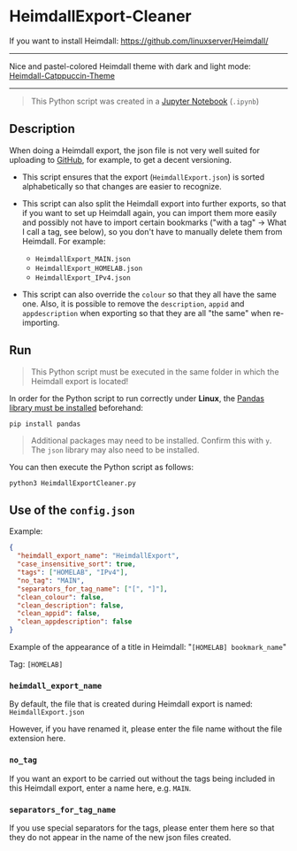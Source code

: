 # HeimdallExport-Cleaner

If you want to install Heimdall: https://github.com/linuxserver/Heimdall/

---

Nice and pastel-colored Heimdall theme with dark and light mode: [Heimdall-Catppuccin-Theme](https://github.com/fuchs-fabian/Heimdall-Catppuccin-Theme)

---

> This Python script was created in a [Jupyter Notebook](https://jupyter.org/) (`.ipynb`)

## Description

When doing a Heimdall export, the json file is not very well suited for uploading to [GitHub](https://github.com/), for example, to get a decent versioning.

- This script ensures that the export (`HeimdallExport.json`) is sorted alphabetically so that changes are easier to recognize.

- This script can also split the Heimdall export into further exports, so that if you want to set up Heimdall again, you can import them more easily and possibly not have to import certain bookmarks ("with a tag" -> What I call a tag, see below), so you don't have to manually delete them from Heimdall.
  For example:

  - `HeimdallExport_MAIN.json`
  - `HeimdallExport_HOMELAB.json`
  - `HeimdallExport_IPv4.json`

- This script can also override the `colour` so that they all have the same one. Also, it is possible to remove the `description`, `appid` and `appdescription` when exporting so that they are all "the same" when re-importing.

## Run

> This Python script must be executed in the same folder in which the Heimdall export is located!

In order for the Python script to run correctly under **Linux**, the [Pandas library must be installed](https://pandas.pydata.org/docs/getting_started/install.html#installing-from-pypi) beforehand:

```Shell
pip install pandas
```

> Additional packages may need to be installed. Confirm this with `y`. The `json` library may also need to be installed.

You can then execute the Python script as follows:

```Shell
python3 HeimdallExportCleaner.py
```

## Use of the `config.json`

Example:

```json
{
  "heimdall_export_name": "HeimdallExport",
  "case_insensitive_sort": true,
  "tags": ["HOMELAB", "IPv4"],
  "no_tag": "MAIN",
  "separators_for_tag_name": ["[", "]"],
  "clean_colour": false,
  "clean_description": false,
  "clean_appid": false,
  "clean_appdescription": false
}
```

Example of the appearance of a title in Heimdall: "`[HOMELAB] bookmark_name`"

Tag: `[HOMELAB]`

### `heimdall_export_name`

By default, the file that is created during Heimdall export is named: `HeimdallExport.json`

However, if you have renamed it, please enter the file name without the file extension here.

### `no_tag`

If you want an export to be carried out without the tags being included in this Heimdall export, enter a name here, e.g. `MAIN`.

### `separators_for_tag_name`

If you use special separators for the tags, please enter them here so that they do not appear in the name of the new json files created.
